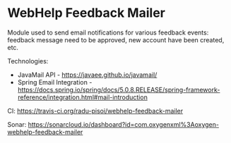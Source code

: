 # WebHelp Feedback Mailer

Module used to send email notifications for various feedback events: feedback message need to be approved, new account have been created, etc.

Technologies:
* JavaMail API - https://javaee.github.io/javamail/
* Spring Email Integration - https://docs.spring.io/spring/docs/5.0.8.RELEASE/spring-framework-reference/integration.html#mail-introduction

CI: https://travis-ci.org/radu-pisoi/webhelp-feedback-mailer

Sonar: https://sonarcloud.io/dashboard?id=com.oxygenxml%3Aoxygen-webhelp-feedback-mailer
